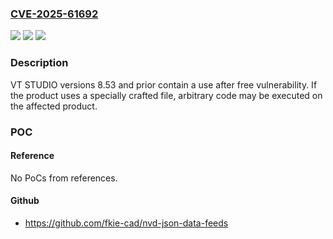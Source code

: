 ### [CVE-2025-61692](https://cve.mitre.org/cgi-bin/cvename.cgi?name=CVE-2025-61692)
![](https://img.shields.io/static/v1?label=Product&message=VT%20STUDIO&color=blue)
![](https://img.shields.io/static/v1?label=Version&message=8.53%20and%20prior%20&color=brightgreen)
![](https://img.shields.io/static/v1?label=Vulnerability&message=Use%20after%20free&color=brightgreen)

### Description

VT STUDIO versions 8.53 and prior contain a use after free vulnerability. If the product uses a specially crafted file, arbitrary code may be executed on the affected product.

### POC

#### Reference
No PoCs from references.

#### Github
- https://github.com/fkie-cad/nvd-json-data-feeds

